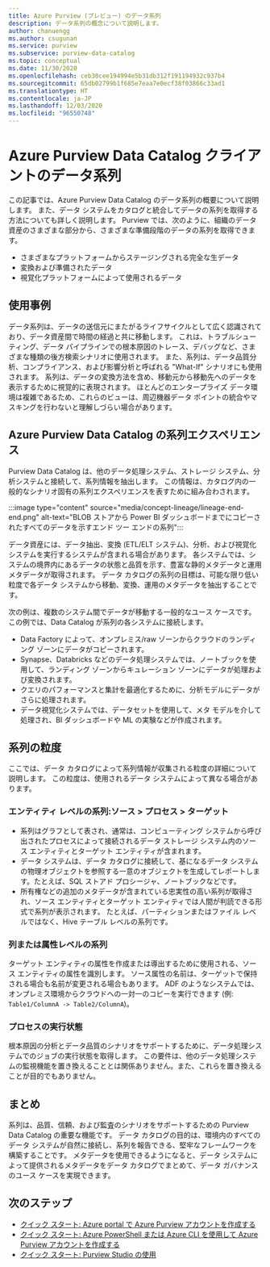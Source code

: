 ```yaml
---
title: Azure Purview (プレビュー) のデータ系列
description: データ系列の概念について説明します。
author: chanuengg
ms.author: csugunan
ms.service: purview
ms.subservice: purview-data-catalog
ms.topic: conceptual
ms.date: 11/30/2020
ms.openlocfilehash: ceb30cee194994e5b31db312f191194932c937b4
ms.sourcegitcommit: 65db02799b1f685e7eaa7e0ecf38f03866c33ad1
ms.translationtype: HT
ms.contentlocale: ja-JP
ms.lasthandoff: 12/03/2020
ms.locfileid: "96550748"
---
```

# <a name="data-lineage-in-azure-purview-data-catalog-client"></a>Azure Purview Data Catalog クライアントのデータ系列

この記事では、Azure Purview Data Catalog のデータ系列の概要について説明します。 また、データ システムをカタログと統合してデータの系列を取得する方法についても詳しく説明します。 Purview では、次のように、組織のデータ資産のさまざまな部分から、さまざまな準備段階のデータの系列を取得できます。

- さまざまなプラットフォームからステージングされる完全な生データ
- 変換および準備されたデータ
- 視覚化プラットフォームによって使用されるデータ

## <a name="use-cases"></a>使用事例

データ系列は、データの送信元にまたがるライフサイクルとして広く認識されており、データ資産間で時間の経過と共に移動します。 これは、トラブルシューティング、データ パイプラインでの根本原因のトレース、デバッグなど、さまざまな種類の後方検索シナリオに使用されます。 また、系列は、データ品質分析、コンプライアンス、および影響分析と呼ばれる "What-If" シナリオにも使用されます。 系列は、データの変換方法を含め、移動元から移動先へのデータを表示するために視覚的に表現されます。 ほとんどのエンタープライズ データ環境は複雑であるため、これらのビューは、周辺機器データ ポイントの統合やマスキングを行わないと理解しづらい場合があります。

## <a name="lineage-experience-in-azure-purview-data-catalog"></a>Azure Purview Data Catalog の系列エクスペリエンス

Purview Data Catalog は、他のデータ処理システム、ストレージ システム、分析システムと接続して、系列情報を抽出します。 この情報は、カタログ内の一般的なシナリオ固有の系列エクスペリエンスを表すために組み合わされます。

:::image type="content" source="media/concept-lineage/lineage-end-end.png" alt-text="BLOB ストアから Power BI ダッシュボードまでにコピーされたすべてのデータを示すエンド ツー エンドの系列":::

データ資産には、データ抽出、変換 (ETL/ELT システム)、分析、および視覚化システムを実行するシステムが含まれる場合があります。 各システムでは、システムの境界内にあるデータの状態と品質を示す、豊富な静的メタデータと運用メタデータが取得されます。 データ カタログの系列の目標は、可能な限り低い粒度で各データ システムから移動、変換、運用のメタデータを抽出することです。

次の例は、複数のシステム間でデータが移動する一般的なユース ケースです。この例では、Data Catalog が系列の各システムに接続します。

- Data Factory によって、オンプレミス/raw ゾーンからクラウドのランディング ゾーンにデータがコピーされます。 
- Synapse、Databricks などのデータ処理システムでは、ノートブックを使用して、ランディング ゾーンからキュレーション ゾーンにデータが処理および変換されます。
- クエリのパフォーマンスと集計を最適化するために、分析モデルにデータがさらに処理されます。 
- データ視覚化システムでは、データセットを使用して、メタ モデルを介して処理され、BI ダッシュボードや ML の実験などが作成されます。

## <a name="lineage-granularity"></a>系列の粒度

ここでは、データ カタログによって系列情報が収集される粒度の詳細について説明します。 この粒度は、使用されるデータ システムによって異なる場合があります。

### <a name="entity-level-lineage-sources--process--targets"></a>エンティティ レベルの系列:ソース > プロセス > ターゲット 

- 系列はグラフとして表され、通常は、コンピューティング システムから呼び出されたプロセスによって接続されるデータ ストレージ システム内のソース エンティティとターゲット エンティティが含まれます。 
- データ システムは、データ カタログに接続して、基になるデータ システムの物理オブジェクトを参照する一意のオブジェクトを生成してレポートします。たとえば、SQL ストアド プロシージャ、ノートブックなどです。
- 所有権などの追加のメタデータが含まれている忠実性の高い系列が取得され、ソース エンティティとターゲット エンティティでは人間が判読できる形式で系列が表示されます。 たとえば、パーティションまたはファイル レベルではなく、Hive テーブル レベルの系列です。

### <a name="column-or-attribute-level-lineage"></a>列または属性レベルの系列

ターゲット エンティティの属性を作成または導出するために使用される、ソース エンティティの属性を識別します。 ソース属性の名前は、ターゲットで保持される場合も名前が変更される場合もあります。 ADF のようなシステムでは、オンプレミス環境からクラウドへの一対一のコピーを実行できます (例: `Table1/ColumnA -> Table2/ColumnA`)。

### <a name="process-execution-status"></a>プロセスの実行状態

根本原因の分析とデータ品質のシナリオをサポートするために、データ処理システムでのジョブの実行状態を取得します。 この要件は、他のデータ処理システムの監視機能を置き換えることとは関係ありません。また、これらを置き換えることが目的でもありません。 

## <a name="summary"></a>まとめ

系列は、品質、信頼、および監査のシナリオをサポートするための Purview Data Catalog の重要な機能です。 データ カタログの目的は、環境内のすべてのデータ システムが自然に接続し、系列を報告できる、堅牢なフレームワークを構築することです。 メタデータを使用できるようになると、データ システムによって提供されるメタデータをデータ カタログでまとめて、データ ガバナンスのユース ケースを実現できます。

## <a name="next-steps"></a>次のステップ

* [クイック スタート: Azure portal で Azure Purview アカウントを作成する](create-catalog-portal.md)
* [クイック スタート: Azure PowerShell または Azure CLI を使用して Azure Purview アカウントを作成する](create-catalog-powershell.md)
* [クイック スタート: Purview Studio の使用](use-purview-studio.md)